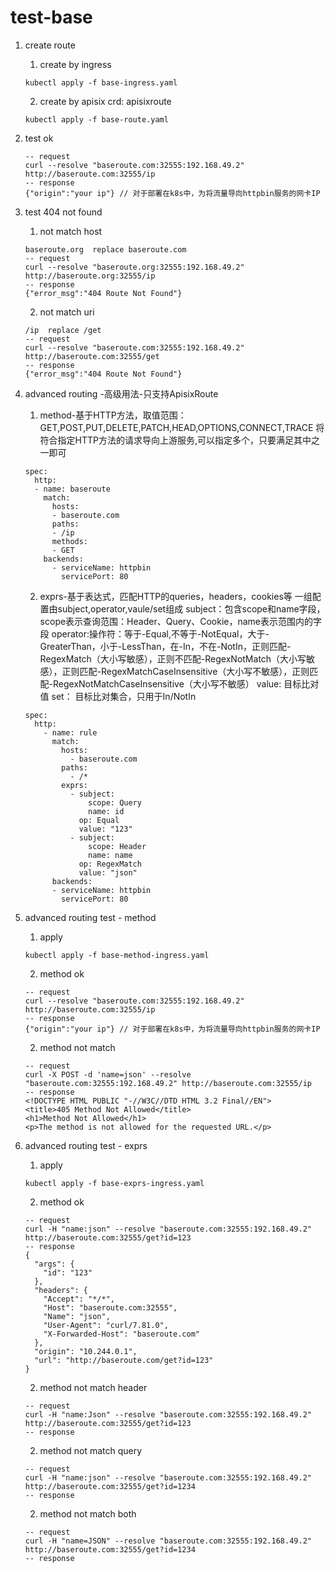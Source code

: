 # test-base

1. create route
	1. create by ingress
	```
	kubectl apply -f base-ingress.yaml
	```
	2. create by apisix crd: apisixroute
	```
	kubectl apply -f base-route.yaml
	```

2. test ok
	```
	-- request
	curl --resolve "baseroute.com:32555:192.168.49.2" http://baseroute.com:32555/ip
    -- response
    {"origin":"your ip"} // 对于部署在k8s中，为将流量导向httpbin服务的网卡IP
	```
3. test 404 not found
	1. not match host
	```
	baseroute.org  replace baseroute.com
	-- request
	curl --resolve "baseroute.org:32555:192.168.49.2" http://baseroute.org:32555/ip
	-- response
	{"error_msg":"404 Route Not Found"}

	```
	2. not match uri
	```
	/ip  replace /get
	-- request
	curl --resolve "baseroute.com:32555:192.168.49.2" http://baseroute.com:32555/get
	-- response
	{"error_msg":"404 Route Not Found"}

	```
4. advanced routing -高级用法-只支持ApisixRoute
	1. method-基于HTTP方法，取值范围：GET,POST,PUT,DELETE,PATCH,HEAD,OPTIONS,CONNECT,TRACE
	将符合指定HTTP方法的请求导向上游服务,可以指定多个，只要满足其中之一即可
	```
	spec:
	  http:
	  - name: baseroute
	    match:
	      hosts:
	      - baseroute.com
	      paths:
	      - /ip
	      methods:
	      - GET
	    backends:
	      - serviceName: httpbin
	        servicePort: 80
	```
	2. exprs-基于表达式，匹配HTTP的queries，headers，cookies等
	一组配置由subject,operator,vaule/set组成
	subject：包含scope和name字段，scope表示查询范围：Header、Query、Cookie，name表示范围内的字段
	operator:操作符：等于-Equal,不等于-NotEqual，大于-GreaterThan，小于-LessThan，在-In，不在-NotIn，正则匹配-RegexMatch（大小写敏感），正则不匹配-RegexNotMatch（大小写敏感），正则匹配-RegexMatchCaseInsensitive（大小写不敏感），正则匹配-RegexNotMatchCaseInsensitive（大小写不敏感）
	value: 目标比对值
	set： 目标比对集合，只用于In/NotIn
	```
	spec:
	  http:
	    - name: rule
	      match:
		    hosts:
		      - baseroute.com
	        paths:
	          - /*
	        exprs:
	          - subject:
	              scope: Query
	              name: id
	            op: Equal
	            value: "123"
	          - subject:
	          	  scope: Header
	          	  name: name
	          	op: RegexMatch
	          	value: "json"
	      backends:
	      - serviceName: httpbin
	        servicePort: 80
	```
5. advanced routing test - method
	1. apply 
	```
	kubectl apply -f base-method-ingress.yaml
	```
	2. method ok
	```
	-- request
	curl --resolve "baseroute.com:32555:192.168.49.2" http://baseroute.com:32555/ip
    -- response
    {"origin":"your ip"} // 对于部署在k8s中，为将流量导向httpbin服务的网卡IP
	```
	2. method not match
	```
	-- request
	curl -X POST -d 'name=json' --resolve "baseroute.com:32555:192.168.49.2" http://baseroute.com:32555/ip
    -- response
    <!DOCTYPE HTML PUBLIC "-//W3C//DTD HTML 3.2 Final//EN">
	<title>405 Method Not Allowed</title>
	<h1>Method Not Allowed</h1>
	<p>The method is not allowed for the requested URL.</p>
	```
6. advanced routing test - exprs
	1. apply 
	```
	kubectl apply -f base-exprs-ingress.yaml
	```
	2. method ok
	```
	-- request
	curl -H "name:json" --resolve "baseroute.com:32555:192.168.49.2" http://baseroute.com:32555/get?id=123
    -- response
    {
	  "args": {
	    "id": "123"
	  }, 
	  "headers": {
	    "Accept": "*/*", 
	    "Host": "baseroute.com:32555", 
	    "Name": "json", 
	    "User-Agent": "curl/7.81.0", 
	    "X-Forwarded-Host": "baseroute.com"
	  }, 
	  "origin": "10.244.0.1", 
	  "url": "http://baseroute.com/get?id=123"
	}
	```
	2. method not match header
	```
	-- request
	curl -H "name:Json" --resolve "baseroute.com:32555:192.168.49.2" http://baseroute.com:32555/get?id=123
    -- response
    
	```
	2. method not match query
	```
	-- request
	curl -H "name:json" --resolve "baseroute.com:32555:192.168.49.2" http://baseroute.com:32555/get?id=1234
    -- response
    
	```
	2. method not match both
	```
	-- request
	curl -H "name=JSON" --resolve "baseroute.com:32555:192.168.49.2" http://baseroute.com:32555/get?id=1234
    -- response
    
	```
